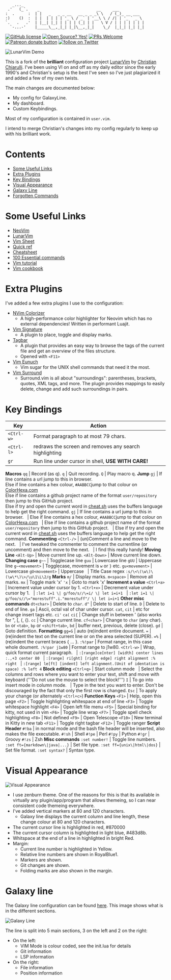 ```
   _..._
 .'   (_`.    _                         __     ___
:  .      :  | |   _   _ _ __   __ _ _ _\ \   / (_)_ __ ___
:)    ()  :  | |  | | | | '_ \ / _` | '__\ \ / /| | '_ ` _ \
`.   .   .'  | |__| |_| | | | | (_| | |   \ V / | | | | | | |
  `-...-'    |_____\__,_|_| |_|\__,_|_|    \_/  |_|_| |_| |_|
```

<!-- Christian Information -->
<!-- {{{1 -->
[![GitHub license](https://img.shields.io/github/license/ChristianChiarulli/LunarVim)](https://github.com/ChristianChiarulli/LunarVim/blob/master/LICENSE)
[![Open Source? Yes!](https://badgen.net/badge/Open%20Source%20%3F/Yes%21/blue?icon=github)](https://github.com/ChristianChiarulli/lunarvim)
[![PRs Welcome](https://img.shields.io/badge/PRs-welcome-brightgreen.svg?style=flat-square)](http://makeapullrequest.com)
<a href="https://patreon.com/chrisatmachine" title="Donate to this project using Patreon"><img src="https://img.shields.io/badge/patreon-donate-yellow.svg" alt="Patreon donate button" /></a>
<a href="https://twitter.com/intent/follow?screen_name=chrisatmachine"><img src="https://img.shields.io/twitter/follow/chrisatmachine?style=social&logo=twitter" alt="follow on Twitter"></a>
<!-- }}}1 -->

<!-- Main Image -->
<!-- {{{1 -->
![LunarVim Demo](./utils/media/demo.png)
<!-- }}}1 -->

<!-- Introduction -->
<!-- {{{1 -->

This is a fork of the **brilliant** configuration project
[LunarVim](https://github.com/ChristianChiarulli/LunarVim) by [Christian
Chiarulli](https://twitter.com/intent/follow?screen_name=chrisatmachine).
I've been using VI on and off as my daily editor since the early 1990's and
Christian's setup is the best I've seen so I've just plagiarized it and added a
few of my own twists.

The main changes are documented below:

- My config for GalaxyLine.
- My dashboard.
- Custom Keybindings.

Most of my configuration is contained in ```user.vim```.

I intend to merge Christian's changes into my config regularly to keep up with
his brilliant work.

<!-- }}}1 -->

# Contents
<!-- {{{1 -->
- [Some Useful Links](#some-useful-links)
- [Extra Plugins](#extra-plugins)
- [Key Bindings](#key-bindings)
- [Visual Appearance](#visual-appearance)
- [Galaxy Line](#galaxy-line)
- [Forgotten Commands](#forgotten-commands)
<!-- }}}1 -->

# Some Useful Links
  <!-- {{{1 -->
- [NeoVim](https://neovim.io)
- [LunarVim](https://github.com/ChristianChiarulli/LunarVim)
- [Vim Sheet](http://vimsheet.com)
- [Quick ref](http://tnerual.eriogerg.free.fr/vimqrc.html)
- [Cheatsheet](https://paulgorman.org/technical/vim.html)
- [100 Essential commands](https://catswhocode.com/vim-commands/)
- [Vim tutorial](https://www.openvim.com/)
- [Vim cookbook](http://www.oualline.com/vim-cook.html)
<!-- }}}1 -->

# Extra Plugins
<!-- {{{1 -->
I've added a few extra plugins I use to the configuration:

- [NVim Colorizer](https://github.com/norcalli/nvim-colorizer.lua)
  - A high-performance color highlighter for Neovim which has no external dependencies! Written in performant Luajit.
- [Vim Signature](https://github.com/kshenoy/vim-signature)
  - A plugin to place, toggle and display marks.
- [Tagbar](https://github.com/preservim/tagbar)
  - A plugin that provides an easy way to browse the tags of the current file and get an overview of the files structure.
  - Opened with ```<F11>```
- [Vim Eunuch](https://github.com/tpope/vim-eunuch)
  - Vim sugar for the UNIX shell commands that need it the most.
- [Vim Surround](https://github.com/tpope/vim-surround)
  - Surround.vim is all about "surroundings": parentheses, brackets, quotes,
    XML tags, and more. The plugin provides mappings to easily delete, change and add such surroundings in pairs.
<!-- }}}1 -->

# Key Bindings
<!-- {{{1 -->
Key                                    | Action
-------------------------------------- | ---------------------------------
```<Ctrl-w>```                         | Format paragraph to at most 79 chars.
```<Ctrl-l>```                         | redraws the screen and removes any search highlighting
```gr```                               | Run line under cursor in shell, **USE WITH CARE!**
__Macros__
```qq```                               | Record (as q).
```q```                                | Quit recording.
```Q```                                | Play macro q.
__Jump__
```gj```                               | If line contains a url jump to this in browser.<br/> Else if line contains a hex colour, ```#AABBCC```jump to that colour on [ColorHexa.com](https://www.colorhexa.com)<br/> Else if line contains a github project name of the format  ```user/repository``` then jump to this GitHub project.<br/> Else if try and open the current word in [cheat.sh](https://cheat.sh) uses the buffers language to help get the right command.
```gj```                               | If line contains a url jump to this in browser.
&nbsp;                                 | Else if line contains a hex colour, ```#AABBCC```jump to that colour on [ColorHexa.com](https://www.colorhexa.com)
&nbsp;                                 | Else if line contains a github project name of the format  ```user/repository``` then jump to this GitHub project.
&nbsp;                                 | Else if try and open the current word in [cheat.sh](https://cheat.sh) uses the buffers language to help get the right command.
__Commenting__
```<Ctrl-/>```                         | (un)Comment a line and move to the next.
&nbsp;                                 | I've tweaked the commenter to comment the currentline (or uncomment) and then move to the next.
&nbsp;                                 | I find this really handy!
__Moving Line__
```<Alt-Up>```                         | Move current line up.
```<Alt-Down>```                       | Move current line down.
__Changing case__
```g~~```                              | Togglecase line
```guu```                              | Lowercase line
```gUU```                              | Uppercase line
```g~<movement>```                     | Togglecase, movement is ```w``` or ```}``` etc.
```gu<movement>```                     | Lowercase
```gU<movement>```                     | Uppercase
&nbsp;                                 | Title Case regex ```:s/\<\(\w\)\(\w\*\)\>/\u\1\L\2/g```
__Marks__
```m/```                               | Display marks.
```m<space>```                         | Remove all marks.
```mx```                               | Toggle mark 'x'
```'x```                               | Goto to mark 'x'
__Increment a value__
```<Ctrl+a>```                         | Increment value under cursor by 1.
```<Ctrl+x>```                         | Decrement value under cursor by 1.
&nbsp;                                 | ```:let i=1 \| g/foo/s//\=i/ \| let i=i+1```
&nbsp;                                 | ```:let i=1 \| g/foo/s//\="morestuff".i."morestuff"/ \| let i=i+1```
__Other misc commands__
```dt<char>```                         | Delete to ```char```.
```d^```                               | Delete to start of line.
```D```                                | Delete to end of line.
```ga```                               | Ascii, octal val of char under cursor.
```cat```, ```cit```                   | etc for change insert tags etc.
```ci'``` ```ca(``` ```ci{```          | Change stuff in between ' (also works for ", [, (, {).
```cc```                               | Change current line.
```cf<char>```                         | Change to ```char``` (any char).
```bn``` or ```<tab>```, ```bp``` or ```<shift+tab>```, ```bd```                                  | buffer next, previous, delete (close).
```gd```                               | Goto definition.
__Formatting__
```gg=G```                             | auto (re)indent entire document.
```=```                                | (re)indent the text on the current line or on the area selected (SUPER).
```=%```                               | (re)indent the current braces { ... }.
```:%!par```                           | Format range, in this case whole doument.
```:%!par j1w80```                     | Format range to j1w80.
```<Ctrl-w>```                         | Wrap, quick format current paragraph.
&nbsp;                                 | ```:[range]ce[nter] [width] center lines :.,+3 center 80```
&nbsp;                                 | ```:[range] ri[ght] [right edge] right alignment :% right```
&nbsp;                                 | ```:[range] le[ft] [indent] left alignment.(Unit of identation is space) :% left 4```
__Block editing__
```<Ctrl+q>```                         | Start column mode
&nbsp;                                 | Select the columns and rows where you want to enter your text, shift and move with keyboard ('''Do not use the mouse to select the block!''')
```I```                                | To go into insert mode in column mode.
&nbsp;                                 | Type in the text you want to enter. Don't be discouraged by the fact that only the first row is changed.
```Esc```                              | To apply your change (or alternately ```<Ctrl+c>```)
__Function Keys__
```<F1>```                             | Help, open this page
```<F2>```                             | Toggle highlighting whitespace at end of line
```<F3>```                             | Toggle whitespace highlight
```<F4>```                             | Open left file menu
```<F5>```                             | Special binding for kitty, not used in vim
```<F6>```                             | Toggle line wrap
```<F7>```                             | Toggle spell check highlighting
```<F8>```                             | Not defined
```<F9>```                             | Open Telescope
```<F10>```                            | New terminal in Kitty in new tab
```<F11>```                            | Toggle right tagbar
```<F12>```                            | Toggle ranger
__Script Header__
```#!ba```                             | in normal mode and the bash file header will be inserted, also makes the file executable.
```#!sh```                             | Shell
```#!pe```                             | Perl
```#!py```                             | Python
```#!gr```                             | Groovy
```#!zs```                             | Zsh
__Misc commands__
```:set number!```                     | Toggle line numbers.
```:set ft={markdown\|java|...}```     | Set file type.
```:set ff={unix\|html\|dos}```        | Set file format.
```:set syntax?```                     | Syntax type.
<!-- }}}1 -->

# Visual Appearance
<!-- {{{1 -->
![Visual Appearance](./media/VisualAppearance.png)
- I use zenburn theme.  One of the reasons for this is that its available in virtually
  any plugin/app/program that allows themeing, so I can near consistent code themeing
  everywhere.
- I've added vertical markers at 80 and 120 characters.
  - Galaxy line displays the current column and line length, these change colour at 80 and 120 characters.
- The current cursor line is highlighted in red, #870000
- The current cursor column is highlighted in light blue, #483d8b.
- Whitspace at the end of a line in highlighted in bright Red.
- Margin:
  - Current line number is highlighted in Yellow.
  - Relative line numbers are shown in RoyalBlue1.
  - Markers are shown.
  - Git changes are shown.
  - Folding marks are also shown in the margin.
<!-- }}}1 -->

# Galaxy line
<!-- {{{1 -->
The Galaxy line configuration can be found [here](https://github.com/jimcornmell/LunarVim/blob/master/lua/lv-galaxyline/init.lua).
This image shows what is in the different sections.

![Galaxy Line](./media/GalaxyLine.png)

The line is split into 5 main sections, 3 on the left and 2 on the right:

- On the left:
  - VIM Mode is colour coded, see the init.lua for details
  - Git information
  - LSP information
- On the right:
  - File information
  - Position information
<!-- }}}1 -->

<!-- # Todo -->
<!-- {{{1 -->
<!-- }}}1 -->
